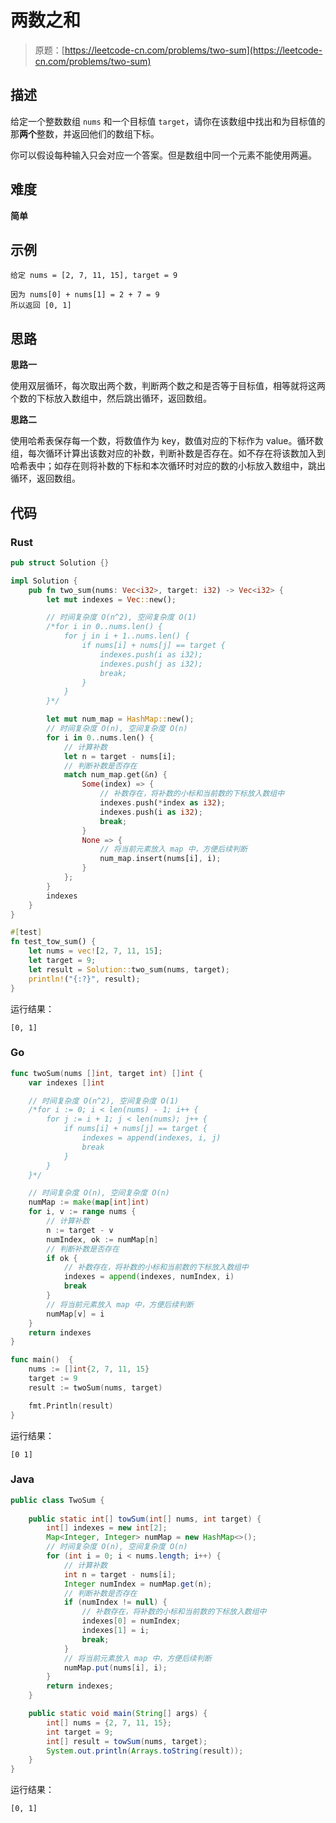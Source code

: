 # 两数之和

> 原题：[https://leetcode-cn.com/problems/two-sum](https://leetcode-cn.com/problems/two-sum)

## 描述

给定一个整数数组 `nums` 和一个目标值 `target`，请你在该数组中找出和为目标值的那**两个**整数，并返回他们的数组下标。

你可以假设每种输入只会对应一个答案。但是数组中同一个元素不能使用两遍。

## 难度

**简单**

## 示例

```
给定 nums = [2, 7, 11, 15], target = 9

因为 nums[0] + nums[1] = 2 + 7 = 9
所以返回 [0, 1]
```

## 思路

**思路一**

使用双层循环，每次取出两个数，判断两个数之和是否等于目标值，相等就将这两个数的下标放入数组中，然后跳出循环，返回数组。

**思路二**

使用哈希表保存每一个数，将数值作为 key，数值对应的下标作为 value。循环数组，每次循环计算出该数对应的补数，判断补数是否存在。如不存在将该数加入到哈希表中；如存在则将补数的下标和本次循环时对应的数的小标放入数组中，跳出循环，返回数组。

## 代码

### Rust

```rust
pub struct Solution {}

impl Solution {
    pub fn two_sum(nums: Vec<i32>, target: i32) -> Vec<i32> {
        let mut indexes = Vec::new();

        // 时间复杂度 O(n^2), 空间复杂度 O(1)
        /*for i in 0..nums.len() {
            for j in i + 1..nums.len() {
                if nums[i] + nums[j] == target {
                    indexes.push(i as i32);
                    indexes.push(j as i32);
                    break;
                }
            }
        }*/

        let mut num_map = HashMap::new();
        // 时间复杂度 O(n), 空间复杂度 O(n)
        for i in 0..nums.len() {
            // 计算补数
            let n = target - nums[i];
            // 判断补数是否存在
            match num_map.get(&n) {
                Some(index) => {
                    // 补数存在，将补数的小标和当前数的下标放入数组中
                    indexes.push(*index as i32);
                    indexes.push(i as i32);
                    break;
                }
                None => {
                    // 将当前元素放入 map 中，方便后续判断
                    num_map.insert(nums[i], i);
                }
            };
        }
        indexes
    }
}
```

```rust
#[test]
fn test_tow_sum() {
    let nums = vec![2, 7, 11, 15];
    let target = 9;
    let result = Solution::two_sum(nums, target);
    println!("{:?}", result);
}
```

运行结果：

```
[0, 1]
```

### Go

```go
func twoSum(nums []int, target int) []int {
    var indexes []int

    // 时间复杂度 O(n^2), 空间复杂度 O(1)
    /*for i := 0; i < len(nums) - 1; i++ {
        for j := i + 1; j < len(nums); j++ {
            if nums[i] + nums[j] == target {
                indexes = append(indexes, i, j)
                break
            }
        }
    }*/

    // 时间复杂度 O(n), 空间复杂度 O(n)
    numMap := make(map[int]int)
    for i, v := range nums {
        // 计算补数
        n := target - v
        numIndex, ok := numMap[n]
        // 判断补数是否存在
        if ok {
            // 补数存在，将补数的小标和当前数的下标放入数组中
            indexes = append(indexes, numIndex, i)
            break
        }
        // 将当前元素放入 map 中，方便后续判断
        numMap[v] = i
    }
    return indexes
}
```

```go
func main()  {
    nums := []int{2, 7, 11, 15}
    target := 9
    result := twoSum(nums, target)

    fmt.Println(result)
}
```

运行结果：

```
[0 1]
```

### Java

```java
public class TwoSum {
    
    public static int[] towSum(int[] nums, int target) {
        int[] indexes = new int[2];
        Map<Integer, Integer> numMap = new HashMap<>();
        // 时间复杂度 O(n), 空间复杂度 O(n)
        for (int i = 0; i < nums.length; i++) {
            // 计算补数
            int n = target - nums[i];
            Integer numIndex = numMap.get(n);
            // 判断补数是否存在
            if (numIndex != null) {
                // 补数存在，将补数的小标和当前数的下标放入数组中
                indexes[0] = numIndex;
                indexes[1] = i;
                break;
            }
            // 将当前元素放入 map 中，方便后续判断
            numMap.put(nums[i], i);
        }
        return indexes;
    }

    public static void main(String[] args) {
        int[] nums = {2, 7, 11, 15};
        int target = 9;
        int[] result = towSum(nums, target);
        System.out.println(Arrays.toString(result));
    }
}
```

运行结果：

```
[0, 1]
```

